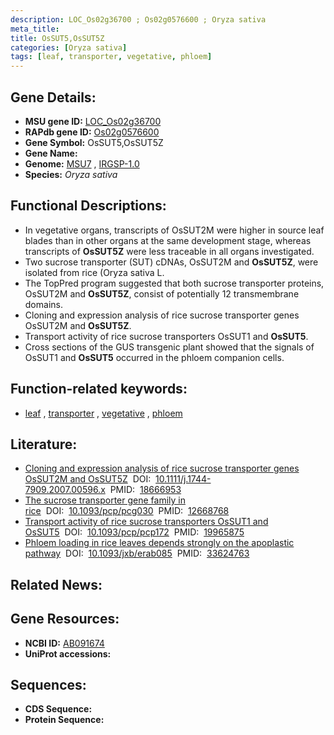 ```yaml
---
description: LOC_Os02g36700 ; Os02g0576600 ; Oryza sativa
meta_title:
title: OsSUT5,OsSUT5Z
categories: [Oryza sativa]
tags: [leaf, transporter, vegetative, phloem]
---
```


## Gene Details:
- **MSU gene ID:** [LOC_Os02g36700](http://rice.uga.edu/cgi-bin/ORF_infopage.cgi?orf=LOC_Os02g36700)  
- **RAPdb gene ID:** [Os02g0576600](https://rapdb.dna.affrc.go.jp/locus/?name=Os02g0576600)  
- **Gene Symbol:** OsSUT5,OsSUT5Z
- **Gene Name:**
- **Genome:**  [MSU7](http://rice.uga.edu/)&nbsp;,&nbsp;[IRGSP-1.0](https://rapdb.dna.affrc.go.jp/download/irgsp1.html)
- **Species:** *Oryza sativa*

## Functional Descriptions:
   - In vegetative organs, transcripts of OsSUT2M were higher in source leaf blades than in other organs at the same development stage, whereas transcripts of **OsSUT5Z** were less traceable in all organs investigated.
   - Two sucrose transporter (SUT) cDNAs, OsSUT2M and **OsSUT5Z**, were isolated from rice (Oryza sativa L.
   - The TopPred program suggested that both sucrose transporter proteins, OsSUT2M and **OsSUT5Z**, consist of potentially 12 transmembrane domains.
   - Cloning and expression analysis of rice sucrose transporter genes OsSUT2M and **OsSUT5Z**.
   - Transport activity of rice sucrose transporters OsSUT1 and **OsSUT5**.
   - Cross sections of the GUS transgenic plant showed that the signals of OsSUT1 and **OsSUT5** occurred in the phloem companion cells.

## Function-related keywords:
   - [leaf](/tags/leaf/)&nbsp;,&nbsp;[transporter](/tags/transporter/)&nbsp;,&nbsp;[vegetative](/tags/vegetative/)&nbsp;,&nbsp;[phloem](/tags/phloem/)

## Literature:
   - [Cloning and expression analysis of rice sucrose transporter genes OsSUT2M and OsSUT5Z](https://www.doi.org/10.1111/j.1744-7909.2007.00596.x)&nbsp;&nbsp;DOI:&nbsp;&nbsp;[10.1111/j.1744-7909.2007.00596.x](https://www.doi.org/10.1111/j.1744-7909.2007.00596.x)&nbsp;&nbsp;PMID:&nbsp;&nbsp;[18666953](https://pubmed.ncbi.nlm.nih.gov/18666953/)
   - [The sucrose transporter gene family in rice](https://www.doi.org/10.1093/pcp/pcg030)&nbsp;&nbsp;DOI:&nbsp;&nbsp;[10.1093/pcp/pcg030](https://www.doi.org/10.1093/pcp/pcg030)&nbsp;&nbsp;PMID:&nbsp;&nbsp;[12668768](https://pubmed.ncbi.nlm.nih.gov/12668768/)
   - [Transport activity of rice sucrose transporters OsSUT1 and OsSUT5](https://www.doi.org/10.1093/pcp/pcp172)&nbsp;&nbsp;DOI:&nbsp;&nbsp;[10.1093/pcp/pcp172](https://www.doi.org/10.1093/pcp/pcp172)&nbsp;&nbsp;PMID:&nbsp;&nbsp;[19965875](https://pubmed.ncbi.nlm.nih.gov/19965875/)
   - [Phloem loading in rice leaves depends strongly on the apoplastic pathway](https://www.doi.org/10.1093/jxb/erab085)&nbsp;&nbsp;DOI:&nbsp;&nbsp;[10.1093/jxb/erab085](https://www.doi.org/10.1093/jxb/erab085)&nbsp;&nbsp;PMID:&nbsp;&nbsp;[33624763](https://pubmed.ncbi.nlm.nih.gov/33624763/)

## Related News:

## Gene Resources:
- **NCBI ID:**  [AB091674](http://www.ncbi.nlm.nih.gov/nuccore/AB091674)
- **UniProt accessions:** [](https://www.uniprot.org/uniprotkb//entry)

## Sequences:
- **CDS Sequence:**
- **Protein Sequence:**
